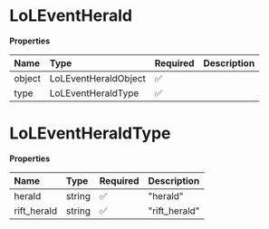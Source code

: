 # LoLEventHerald

**Properties**

| Name   | Type                 | Required | Description |
| :----- | :------------------- | :------- | :---------- |
| object | LoLEventHeraldObject | ✅       |             |
| type   | LoLEventHeraldType   | ✅       |             |

# LoLEventHeraldType

**Properties**

| Name        | Type   | Required | Description   |
| :---------- | :----- | :------- | :------------ |
| herald      | string | ✅       | "herald"      |
| rift_herald | string | ✅       | "rift_herald" |

<!-- This file was generated by liblab | https://liblab.com/ -->
